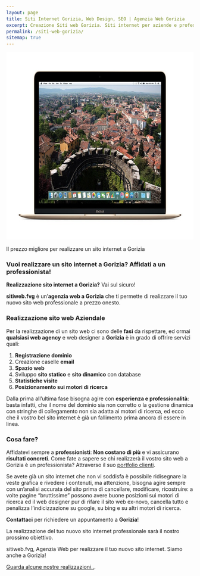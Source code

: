 ```yaml
---
layout: page
title: Siti Internet Gorizia, Web Design, SEO | Agenzia Web Gorizia
excerpt: Creazione Siti web Gorizia. Siti internet per aziende e professionisti, posizionamento sui motori di ricerca. Prezzi onesti, visita gratuita e supporto continuo
permalink: /siti-web-gorizia/
sitemap: true
---
```

<img src="img/siti-web-gorizia.jpg" alt="Siti Web Gorizia - Agenzia Web Gorizia" title="Siti Web Gorizia - Agenzia Web Gorizia" width="800px" height="503px">

<p>Il prezzo migliore per realizzare un sito internet a Gorizia</p>

<h3 id="vuoi-realizzare-un-sito-internet-a-Gorizia-affidati-a-un-professionista">Vuoi realizzare un sito internet a Gorizia? Affidati a un professionista!</h3>

<p><strong>Realizzazione sito internet a Gorizia?</strong> Vai sul sicuro!</p>

<p><strong>sitiweb.fvg</strong> è un’<strong>agenzia web a Gorizia</strong> che ti permette di realizzare il tuo nuovo sito web professionale a prezzo onesto.</p>

<h3 id="realizzazione-sito-web-aziendale">Realizzazione sito web Aziendale</h3>

<p>Per la realizzazione di un sito web ci sono delle <strong>fasi</strong> da rispettare, ed ormai <strong>qualsiasi web agency</strong> e web designer a <strong>Gorizia</strong> è in grado di offrire servizi quali:</p>

<ol>
  <li><strong>Registrazione dominio</strong></li>
  <li>Creazione caselle <strong>email</strong></li>
  <li><strong>Spazio web</strong></li>
  <li>Sviluppo <strong>sito statico</strong> e <strong>sito dinamico</strong> con database</li>
  <li><strong>Statistiche visite</strong></li>
  <li><strong>Posizionamento sui motori di ricerca</strong></li>
</ol>

<p>Dalla prima all’ultima fase bisogna agire con <strong>esperienza e professionalità</strong>: basta infatti, che il nome del dominio sia non corretto o la gestione dinamica con stringhe di collegamento non sia adatta ai motori di ricerca, ed ecco che il vostro bel sito internet è già un fallimento prima ancora di essere in linea.</p>

<h3 id="cosa-fare">Cosa fare?</h3>

<p>Affidatevi sempre a <strong>professionisti</strong>: <strong>Non costano di più</strong> e vi assicurano <strong>risultati concreti</strong>.
Come fate a sapere se chi realizzerà il vostro sito web a Gorizia è un professionista? Attraverso il suo <a href="/gallery/" title="vai al portfolio di siti web realizzati da sitiweb.fvg Web Agency Udine">portfolio clienti</a>.</p>

<p>Se avete già un sito internet che non vi soddisfa è possibile ridisegnare la veste grafica e rivedere i contenuti, ma attenzione, bisogna agire sempre con un’analisi accurata del sito prima di cancellare, modificare, ricostruire: a volte pagine “bruttissime” possono avere buone posizioni sui motori di ricerca ed il web designer pur di rifare il sito web ex-novo, cancella tutto e penalizza l’indicizzazione su google, su bing e su altri motori di ricerca.</p>

<p><strong>Contattaci</strong> per richiedere un appuntamento a <strong>Gorizia</strong>!</p>

<p>La realizzazione del tuo nuovo sito internet professionale sarà il nostro prossimo obiettivo.</p>

<p>sitiweb.fvg, Agenzia Web per realizzare il tuo nuovo sito internet. Siamo anche a Gorizia!</p>

<p><a href="/gallery/" title="vai al portfolio di siti web realizzati da sitiweb.fvg Web Agency Udine">Guarda alcune nostre realizzazioni..</a>.</p>
